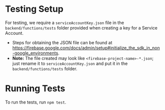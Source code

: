 # Testing Setup

For testing, we require a `serviceAccountKey.json` file in the `backend/functions/tests` folder provided when creating a key for a Service Account.

- Steps for obtaining the JSON file can be found at https://firebase.google.com/docs/admin/setup#initialize_the_sdk_in_non-google_environments.
- **Note:** The file created may look like `<firebase-project-name>-*.json`; just rename it to `serviceAccountKey.json` and put it in the `backend/functions/tests` folder.

# Running Tests

To run the tests, run `npm test`.

